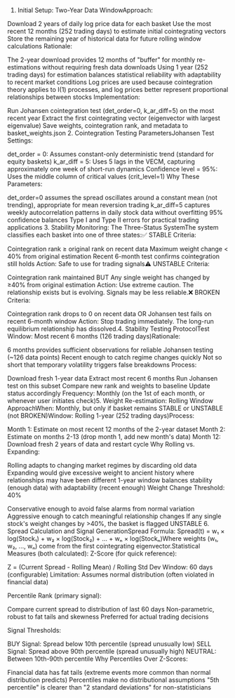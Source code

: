 1. Initial Setup: Two-Year Data WindowApproach:

Download 2 years of daily log price data for each basket
Use the most recent 12 months (252 trading days) to estimate initial cointegrating vectors
Store the remaining year of historical data for future rolling window calculations
Rationale:

The 2-year download provides 12 months of "buffer" for monthly re-estimations without requiring fresh data downloads
Using 1 year (252 trading days) for estimation balances statistical reliability with adaptability to recent market conditions
Log prices are used because cointegration theory applies to I(1) processes, and log prices better represent proportional relationships between stocks
Implementation:

Run Johansen cointegration test (det_order=0, k_ar_diff=5) on the most recent year
Extract the first cointegrating vector (eigenvector with largest eigenvalue)
Save weights, cointegration rank, and metadata to basket_weights.json
2. Cointegration Testing ParametersJohansen Test Settings:

det_order = 0: Assumes constant-only deterministic trend (standard for equity baskets)
k_ar_diff = 5: Uses 5 lags in the VECM, capturing approximately one week of short-run dynamics
Confidence level = 95%: Uses the middle column of critical values (crit_level=1)
Why These Parameters:

det_order=0 assumes the spread oscillates around a constant mean (not trending), appropriate for mean reversion trading
k_ar_diff=5 captures weekly autocorrelation patterns in daily stock data without overfitting
95% confidence balances Type I and Type II errors for practical trading applications
3. Stability Monitoring: The Three-Status SystemThe system classifies each basket into one of three states:✅ STABLE
Criteria:

Cointegration rank ≥ original rank on recent data
Maximum weight change < 40% from original estimation
Recent 6-month test confirms cointegration still holds
Action: Safe to use for trading signals⚠️ UNSTABLE
Criteria:

Cointegration rank maintained BUT
Any single weight has changed by ≥40% from original estimation
Action: Use extreme caution. The relationship exists but is evolving. Signals may be less reliable.❌ BROKEN
Criteria:

Cointegration rank drops to 0 on recent data OR
Johansen test fails on recent 6-month window
Action: Stop trading immediately. The long-run equilibrium relationship has dissolved.4. Stability Testing ProtocolTest Window: Most recent 6 months (126 trading days)Rationale:

6 months provides sufficient observations for reliable Johansen testing (~126 data points)
Recent enough to catch regime changes quickly
Not so short that temporary volatility triggers false breakdowns
Process:

Download fresh 1-year data
Extract most recent 6 months
Run Johansen test on this subset
Compare new rank and weights to baseline
Update status accordingly
Frequency: Monthly (on the 1st of each month, or whenever user initiates check)5. Weight Re-estimation: Rolling Window ApproachWhen: Monthly, but only if basket remains STABLE or UNSTABLE (not BROKEN)Window: Rolling 1-year (252 trading days)Process:

Month 1: Estimate on most recent 12 months of the 2-year dataset
Month 2: Estimate on months 2-13 (drop month 1, add new month's data)
Month 12: Download fresh 2 years of data and restart cycle
Why Rolling vs. Expanding:

Rolling adapts to changing market regimes by discarding old data
Expanding would give excessive weight to ancient history where relationships may have been different
1-year window balances stability (enough data) with adaptability (recent enough)
Weight Change Threshold: 40%

Conservative enough to avoid false alarms from normal variation
Aggressive enough to catch meaningful relationship changes
If any single stock's weight changes by >40%, the basket is flagged UNSTABLE
6. Spread Calculation and Signal GenerationSpread Formula:
Spread(t) = w₁ × log(Stock₁) + w₂ × log(Stock₂) + ... + wₙ × log(Stockₙ)Where weights (w₁, w₂, ..., wₙ) come from the first cointegrating eigenvector.Statistical Measures (both calculated):
Z-Score (for quick reference):

Z = (Current Spread - Rolling Mean) / Rolling Std Dev
Window: 60 days (configurable)
Limitation: Assumes normal distribution (often violated in financial data)



Percentile Rank (primary signal):

Compare current spread to distribution of last 60 days
Non-parametric, robust to fat tails and skewness
Preferred for actual trading decisions


Signal Thresholds:

BUY Signal: Spread below 10th percentile (spread unusually low)
SELL Signal: Spread above 90th percentile (spread unusually high)
NEUTRAL: Between 10th-90th percentile
Why Percentiles Over Z-Scores:

Financial data has fat tails (extreme events more common than normal distribution predicts)
Percentiles make no distributional assumptions
"5th percentile" is clearer than "2 standard deviations" for non-statisticians
